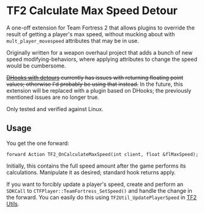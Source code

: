 # TF2 Calculate Max Speed Detour

A one-off extension for Team Fortress 2 that allows plugins to override the result of getting a
player's max speed, without mucking about with `mult_player_movespeed` attributes that may be
in use.

Originally written for a weapon overhaul project that adds a bunch of new speed
modifying-behaviors, where applying attributes to change the speed would be cumbersome.

~~[DHooks with detours][] currently has issues with returning floating point values; otherwise
I'd probably be using that instead.~~  In the future, this extension will be replaced
with a plugin based on DHooks; the previously mentioned issues are no longer true.

Only tested and verified against Linux.

[DHooks with detours]: https://forums.alliedmods.net/showpost.php?p=2588686&postcount=589

## Usage

You get the one forward:

```
forward Action TF2_OnCalculateMaxSpeed(int client, float &flMaxSpeed);
```

Initially, this contains the full speed amount after the game performs its calculations.
Manipulate it as desired; standard hook returns apply.

If you want to forcibly update a player's speed, create and perform an `SDKCall` to
`CTFPlayer::TeamFortress_SetSpeed()` and handle the change in the forward.  You can
easily do this using `TF2Util_UpdatePlayerSpeed` in [TF2 Utils][].

[TF2 Utils]: https://github.com/nosoop/SM-TFUtils
